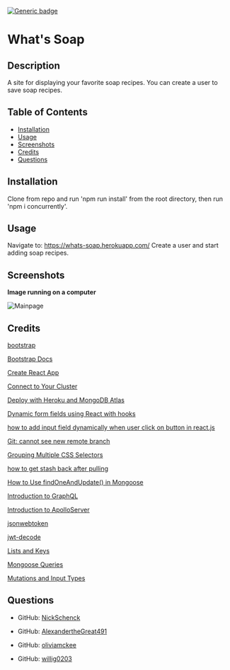 [![Generic badge](https://img.shields.io/badge/license-MIT-<COLOR>.svg)](#license)
  # What's Soap

  ## Description

  A site for displaying your favorite soap recipes. You can create a user to save soap recipes.
  ## Table of Contents
  * [Installation](#installation)
  * [Usage](#usage)
  * [Screenshots](#screenshots)
  * [Credits](#credits)
  * [Questions](#questions)
  
  ## Installation

  Clone from repo and run 'npm run install' from the root directory, then run 'npm i concurrently'.

  ## Usage

  Navigate to: https://whats-soap.herokuapp.com/
  Create a user and start adding soap recipes.

  ## Screenshots

<b>Image running on a computer</b>

 ![Mainpage](https://user-images.githubusercontent.com/103293341/193467236-4207c8e3-6c39-4dff-92fa-42903526bc3e.PNG) 

  ## Credits
   [bootstrap](https://www.npmjs.com/package/bootstrap)

   [Bootstrap Docs](https://getbootstrap.com/docs/5.0/getting-started/introduction/)

   [Create React App](https://github.com/facebook/create-react-app)

   [Connect to Your Cluster](https://www.mongodb.com/docs/atlas/tutorial/connect-to-your-cluster/)

   [Deploy with Heroku and MongoDB Atlas](https://coding-boot-camp.github.io/full-stack/mongodb/deploy-with-heroku-and-mongodb-atlas)

   [Dynamic form fields using React with hooks](https://dev.to/email2vimalraj/dynamic-form-fields-using-react-35ci)

   [how to add input field dynamically when user click on button in react.js](https://stackoverflow.com/questions/66469913/how-to-add-input-field-dynamically-when-user-click-on-button-in-react-js) 

   [Git: cannot see new remote branch](https://stackoverflow.com/questions/12762922/git-cannot-see-new-remote-branch)

   [Grouping Multiple CSS Selectors](https://www.thoughtco.com/grouping-multiple-css-selectors-3467065)

   [how to get stash back after pulling](https://stackoverflow.com/questions/41188489/how-to-get-the-stash-back-after-pulling)

   [How to Use findOneAndUpdate() in Mongoose](https://mongoosejs.com/docs/tutorials/findoneandupdate.html)

   [Introduction to GraphQL](https://graphql.org/learn/)

   [Introduction to ApolloServer](https://www.apollographql.com/docs/apollo-server/v2/)

   [jsonwebtoken](https://www.npmjs.com/package/jsonwebtoken)

   [jwt-decode](https://www.npmjs.com/package/jwt-decode)

   [Lists and Keys](https://reactjs.org/docs/lists-and-keys.html#keys)

   [Mongoose Queries](https://mongoosejs.com/docs/queries.html)

   [Mutations and Input Types](https://graphql.org/graphql-js/mutations-and-input-types/)

  ## Questions
  
  * GitHub: [NickSchenck](https://github.com/NickSchenck)

  * GitHub: [AlexandertheGreat491](https://github.com/AlexandertheGreat491)

  * GitHub: [oliviamckee](https://github.com/oliviamckee)

  * GitHub: [willig0203](https://github.com/willig0203)
